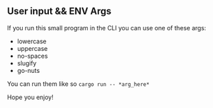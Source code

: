 ## User input && ENV Args

If you run this small program in the CLI you can use one of these args:

- lowercase
- uppercase
- no-spaces
- slugify
- go-nuts

You can run them like so ```cargo run -- *arg_here*```

Hope you enjoy!
